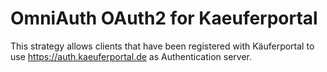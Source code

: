 # OmniAuth OAuth2 for Kaeuferportal

This strategy allows clients that have been registered with Käuferportal
to use https://auth.kaeuferportal.de as Authentication server.
